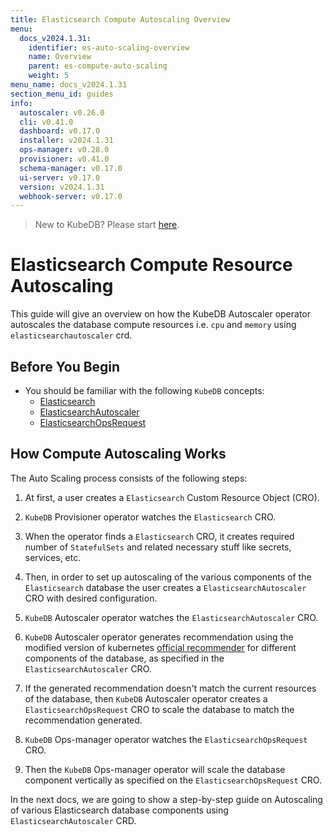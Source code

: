 ```yaml
---
title: Elasticsearch Compute Autoscaling Overview
menu:
  docs_v2024.1.31:
    identifier: es-auto-scaling-overview
    name: Overview
    parent: es-compute-auto-scaling
    weight: 5
menu_name: docs_v2024.1.31
section_menu_id: guides
info:
  autoscaler: v0.26.0
  cli: v0.41.0
  dashboard: v0.17.0
  installer: v2024.1.31
  ops-manager: v0.28.0
  provisioner: v0.41.0
  schema-manager: v0.17.0
  ui-server: v0.17.0
  version: v2024.1.31
  webhook-server: v0.17.0
---
```


> New to KubeDB? Please start [here](/docs/v2024.1.31/README).

# Elasticsearch Compute Resource Autoscaling

This guide will give an overview on how the KubeDB Autoscaler operator autoscales the database compute resources i.e. `cpu` and `memory` using `elasticsearchautoscaler` crd.

## Before You Begin

- You should be familiar with the following `KubeDB` concepts:
  - [Elasticsearch](/docs/v2024.1.31/guides/elasticsearch/concepts/elasticsearch/)
  - [ElasticsearchAutoscaler](/docs/v2024.1.31/guides/elasticsearch/concepts/autoscaler/)
  - [ElasticsearchOpsRequest](/docs/v2024.1.31/guides/elasticsearch/concepts/elasticsearch-ops-request/)

## How Compute Autoscaling Works

The Auto Scaling process consists of the following steps:

1. At first, a user creates a `Elasticsearch` Custom Resource Object (CRO).

2. `KubeDB` Provisioner  operator watches the `Elasticsearch` CRO.

3. When the operator finds a `Elasticsearch` CRO, it creates required number of `StatefulSets` and related necessary stuff like secrets, services, etc.

4. Then, in order to set up autoscaling of the various components of the `Elasticsearch` database the user creates a `ElasticsearchAutoscaler` CRO with desired configuration.

5. `KubeDB` Autoscaler operator watches the `ElasticsearchAutoscaler` CRO.

6. `KubeDB` Autoscaler operator generates recommendation using the modified version of kubernetes [official recommender](https://github.com/kubernetes/autoscaler/tree/master/vertical-pod-autoscaler/pkg/recommender) for different components of the database, as specified in the `ElasticsearchAutoscaler` CRO.

7. If the generated recommendation doesn't match the current resources of the database, then `KubeDB` Autoscaler operator creates a `ElasticsearchOpsRequest` CRO to scale the database to match the recommendation generated.

8. `KubeDB` Ops-manager operator watches the `ElasticsearchOpsRequest` CRO.

9. Then the `KubeDB` Ops-manager operator will scale the database component vertically as specified on the `ElasticsearchOpsRequest` CRO.

In the next docs, we are going to show a step-by-step guide on Autoscaling of various Elasticsearch database components using `ElasticsearchAutoscaler` CRD.

